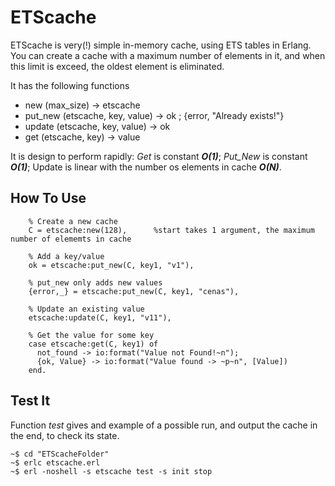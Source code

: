 ETScache
=======

ETScache is very(!) simple in-memory cache, using ETS tables in Erlang. You can create a cache with a maximum number of elements in it, and when this limit is exceed, the oldest element is eliminated.

It has the following functions

*	new (max_size) -> etscache
*	put_new (etscache, key, value) -> ok ; {error, "Already exists!"}
*	update (etscache, key, value) -> ok
*	get (etscache, key) -> value


It is design to perform rapidly: _Get_ is constant **_O(1)_**; _Put\_New_ is constant **_O(1)_**; Update is linear with the number os elements in cache **_O(N)_**.


How To Use
----------

		% Create a new cache
        C = etscache:new(128),      %start takes 1 argument, the maximum number of elememts in cache

		% Add a key/value
		ok = etscache:put_new(C, key1, "v1"), 
		
		% put_new only adds new values
		{error,_} = etscache:put_new(C, key1, "cenas"), 
		
		% Update an existing value
		etscache:update(C, key1, "v11"), 
		
		% Get the value for some key
        case etscache:get(C, key1) of
          not_found -> io:format("Value not Found!~n");
          {ok, Value} -> io:format("Value found -> ~p~n", [Value])
        end.


Test It
-------

Function _test_ gives and example of a possible run, and output the cache in the end, to check its state.

	~$ cd "ETScacheFolder"
	~$ erlc etscache.erl 
	~$ erl -noshell -s etscache test -s init stop